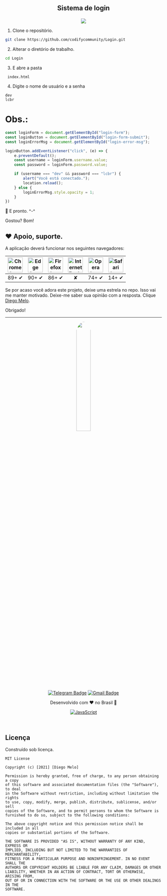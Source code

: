 <h2>
  <p align="center">
    Sistema de login
  </p>
</h2>

<div align="center">
  <img src="https://github.com/codifycommunity/Login/blob/master/login.png?raw=true">
</div>

1. Clone o repositório.
```bash
git clone https://github.com/codifycommunity/Login.git
```
2. Alterar o diretório de trabalho.
```bash
cd Login
```
3. E abre a pasta
```
 index.html
```
4. Digite o nome de usuário e a senha
```
dev
lcbr
```

# Obs.:
```js
const loginForm = document.getElementById("login-form");
const loginButton = document.getElementById("login-form-submit");
const loginErrorMsg = document.getElementById("login-error-msg");

loginButton.addEventListener("click", (e) => {
    e.preventDefault();
    const username = loginForm.username.value;
    const password = loginForm.password.value;

    if (username === "dev" && password === "lcbr") {
        alert("Você está conectado.");
        location.reload();
    } else {
        loginErrorMsg.style.opacity = 1;
    }
})
```

🌟 E pronto. ^-^

Gostou? Bom!

## ❤️ Apoio, suporte.
A aplicação deverá funcionar nos seguintes navegadores:

| <img src="https://clipboardjs.com/assets/images/chrome.png" width="48px" height="48px" alt="Chrome logo"> | <img src="https://clipboardjs.com/assets/images/edge.png" width="48px" height="48px" alt="Edge logo"> | <img src="https://clipboardjs.com/assets/images/firefox.png" width="48px" height="48px" alt="Firefox logo"> | <img src="https://clipboardjs.com/assets/images/ie.png" width="48px" height="48px" alt="Internet Explorer logo"> | <img src="https://clipboardjs.com/assets/images/opera.png" width="48px" height="48px" alt="Opera logo"> | <img src="https://clipboardjs.com/assets/images/safari.png" width="48px" height="48px" alt="Safari logo"> |
|:---:|:---:|:---:|:---:|:---:|:---:|
| 89+ ✔ | 90+ ✔ | 86+ ✔ | ✘ | 74+ ✔ | 14+ ✔ |

Se por acaso você adora este projeto, deixe uma estrela no repo. Isso vai me manter motivado. Deixe-me saber sua opinião com a resposta. Clique [Diego Melo](https://tifodao.tk/#contact).

Obrigado!

---
<div align="center">
<a href="https://tifodao.tk">
 <img style="border-radius: 70%;" src="https://tifodao.tk/images/autor/perfil.jpg" width="30%" height="30%">
<br/>

[![Telegram Badge](https://img.shields.io/badge/Telegram-2CA5E0?style=for-the-badge&logo=telegram&logoColor=white&link=https://t.me/tifodao)](https://t.me/tifodao)
[![Gmail Badge](https://img.shields.io/badge/Gmail-D14836?style=for-the-badge&logo=gmail&logoColor=white&link=mailto:diegomelo.info@gmail.com)](mailto:diegomelo.info@gmail.com)
</div>

<div align="center">
Desenvolvido com ❤️ no Brasil 🌟 <br/>

[![JavaScript](https://img.shields.io/badge/JavaScript-F7DF1E?style=for-the-badge&logo=javascript&logoColor=black)](https://www.javascript.com/)
</div>

<br>

## Licença
Construído sob licença.

```
MIT License

Copyright (c) [2021] [Diego Melo]

Permission is hereby granted, free of charge, to any person obtaining a copy
of this software and associated documentation files (the "Software"), to deal
in the Software without restriction, including without limitation the rights
to use, copy, modify, merge, publish, distribute, sublicense, and/or sell
copies of the Software, and to permit persons to whom the Software is
furnished to do so, subject to the following conditions:

The above copyright notice and this permission notice shall be included in all
copies or substantial portions of the Software.

THE SOFTWARE IS PROVIDED "AS IS", WITHOUT WARRANTY OF ANY KIND, EXPRESS OR
IMPLIED, INCLUDING BUT NOT LIMITED TO THE WARRANTIES OF MERCHANTABILITY,
FITNESS FOR A PARTICULAR PURPOSE AND NONINFRINGEMENT. IN NO EVENT SHALL THE
AUTHORS OR COPYRIGHT HOLDERS BE LIABLE FOR ANY CLAIM, DAMAGES OR OTHER
LIABILITY, WHETHER IN AN ACTION OF CONTRACT, TORT OR OTHERWISE, ARISING FROM,
OUT OF OR IN CONNECTION WITH THE SOFTWARE OR THE USE OR OTHER DEALINGS IN THE
SOFTWARE.
```
